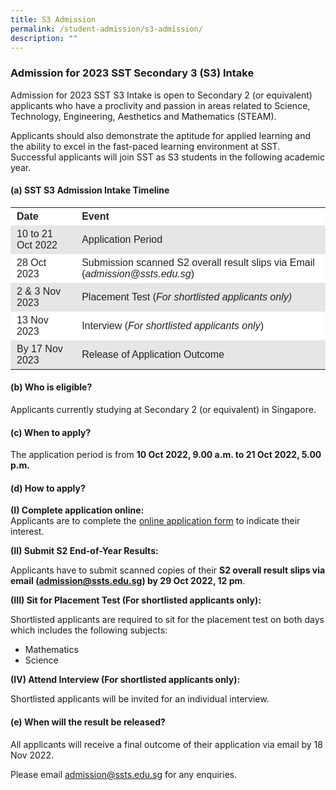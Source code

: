 ```yaml
---
title: S3 Admission
permalink: /student-admission/s3-admission/
description: ""
---
```

### Admission for 2023 SST Secondary 3 (S3) Intake

Admission for 2023 SST S3 Intake is open to Secondary 2 (or equivalent) applicants who have a proclivity and passion in areas related to Science, Technology, Engineering, Aesthetics and Mathematics (STEAM). 

Applicants should also demonstrate the aptitude for applied learning and the ability to excel in the fast-paced learning environment at SST. Successful applicants will join SST as S3 students in the following academic year.

#### (a) SST S3 Admission Intake Timeline

<table style="box-sizing: inherit; border-collapse: collapse; border-spacing: 0px; width: 820px; max-width: 100%; color: rgb(34, 34, 34); font-family: &quot;Source Sans Pro&quot;, sans-serif; font-size: 16px; font-style: normal; font-variant-ligatures: normal; font-variant-caps: normal; font-weight: 400; letter-spacing: normal; orphans: 2; text-align: start; text-transform: none; white-space: normal; widows: 2; word-spacing: 0px; -webkit-text-stroke-width: 0px; background-color: rgb(255, 255, 255); text-decoration-thickness: initial; text-decoration-style: initial; text-decoration-color: initial;"><tbody style="box-sizing: inherit;"><tr style="box-sizing: inherit; background: rgb(255, 255, 255);"><td style="box-sizing: inherit; padding: 5px 10px;"><strong style="box-sizing: inherit; font-weight: bold;">Date</strong></td><td style="box-sizing: inherit; padding: 5px 10px;"><strong style="box-sizing: inherit; font-weight: bold;">Event</strong></td></tr><tr style="box-sizing: inherit; background: rgb(230, 230, 230);"><td style="box-sizing: inherit; padding: 5px 10px;">10 to 21 Oct 2022</td><td style="box-sizing: inherit; padding: 5px 10px;">Application Period</td></tr><tr style="box-sizing: inherit; background: rgb(255, 255, 255);"><td style="box-sizing: inherit; padding: 5px 10px;">28 Oct 2023</td><td style="box-sizing: inherit; padding: 5px 10px;">Submission scanned S2 overall result slips via Email (<em style="box-sizing: inherit;">admission@ssts.edu.sg</em>)</td></tr><tr style="box-sizing: inherit; background: rgb(230, 230, 230);"><td style="box-sizing: inherit; padding: 5px 10px;">2 &amp; 3 Nov 2023</td><td style="box-sizing: inherit; padding: 5px 10px;">Placement Test (<em style="box-sizing: inherit;">For shortlisted applicants only)</em></td></tr><tr style="box-sizing: inherit; background: rgb(255, 255, 255);"><td style="box-sizing: inherit; padding: 5px 10px;">13 Nov 2023</td><td style="box-sizing: inherit; padding: 5px 10px;">Interview (<em style="box-sizing: inherit;">For shortlisted applicants only</em>)</td></tr><tr style="box-sizing: inherit; background: rgb(230, 230, 230);"><td style="box-sizing: inherit; padding: 5px 10px;">By 17 Nov 2023</td><td style="box-sizing: inherit; padding: 5px 10px;">Release of Application Outcome</td></tr></tbody></table>

#### (b) Who is eligible?

Applicants currently studying at Secondary 2 (or equivalent) in Singapore.

#### (c) When to apply?

The application period is from **10 Oct 2022, 9.00 a.m. to 21 Oct 2022, 5.00 p.m.**

#### (d) How to apply?

**(I) Complete application online:**  
Applicants are to complete the&nbsp;[online application form](https://form.gov.sg/6332543aeb453b0012ecb898) to indicate their interest.

**(II) Submit S2 End-of-Year Results:**

Applicants have to submit scanned copies of their **S2 overall result slips via email (admission@ssts.edu.sg) by 29 Oct 2022, 12 pm**.

**(III) Sit for Placement Test (For shortlisted applicants only):**

Shortlisted applicants are required to sit for the placement test on both days which includes the following subjects:

*   Mathematics
*   Science

**(IV) Attend Interview (For shortlisted applicants only):**

Shortlisted applicants will be invited for an individual interview.

#### (e) When will the result be released?

All applicants will receive a final outcome of their application via email by 18 Nov 2022.

Please email&nbsp;[admission@ssts.edu.sg](mailto:admission@ssts.edu.sg) for any enquiries.